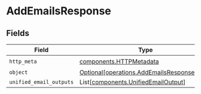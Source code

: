 # AddEmailsResponse


## Fields

| Field                                                                                          | Type                                                                                           | Required                                                                                       | Description                                                                                    |
| ---------------------------------------------------------------------------------------------- | ---------------------------------------------------------------------------------------------- | ---------------------------------------------------------------------------------------------- | ---------------------------------------------------------------------------------------------- |
| `http_meta`                                                                                    | [components.HTTPMetadata](../../models/components/httpmetadata.md)                             | :heavy_check_mark:                                                                             | N/A                                                                                            |
| `object`                                                                                       | [Optional[operations.AddEmailsResponseBody]](../../models/operations/addemailsresponsebody.md) | :heavy_minus_sign:                                                                             | N/A                                                                                            |
| `unified_email_outputs`                                                                        | List[[components.UnifiedEmailOutput](../../models/components/unifiedemailoutput.md)]           | :heavy_minus_sign:                                                                             | N/A                                                                                            |